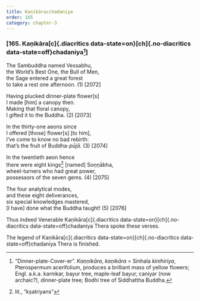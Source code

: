 ```yaml
---
title: Kaṇikāracchadaniya
order: 165
category: chapter-3
---
```


### \[165. Kaṇikāra[c]{.diacritics data-state=on}[ch]{.no-diacritics data-state=off}chadaniya[^1]\]

The Sambuddha named Vessabhu,  
the World’s Best One, the Bull of Men,  
the Sage entered a great forest  
to take a rest one afternoon. (1) \[2072\]

Having plucked dinner-plate flower\[s\]  
I made \[him\] a canopy then.  
Making that floral canopy,  
I gifted it to the Buddha. (2) \[2073\]

In the thirty-one aeons since  
I offered \[those\] flower\[s\] \[to him\],  
I’ve come to know no bad rebirth:  
that’s the fruit of Buddha-*pūjā*. (3) \[2074\]

In the twentieth aeon hence  
there were eight kings[^2] \[named\] Soṇṇābha,  
wheel-turners who had great power,  
possessors of the seven gems. (4) \[2075\]

The four analytical modes,  
and these eight deliverances,  
six special knowledges mastered,  
\[I have\] done what the Buddha taught! (5) \[2076\]

Thus indeed Venerable Kaṇikāra[c]{.diacritics data-state=on}[ch]{.no-diacritics data-state=off}chadaniya Thera spoke these verses.

The legend of Kaṇikāra[c]{.diacritics data-state=on}[ch]{.no-diacritics data-state=off}chadaniya Thera is finished.

[^1]: “Dinner-plate-Cover-er”. *Kaṇṇikāra*, *kaṇikāra* = Sinhala *kinihiriya*, Pterospermum acerifolium, produces a brilliant mass of yellow flowers; Engl. a.k.a. karnikar, bayur tree, maple-leaf bayur, caniyar (now archaic?), dinner-plate tree; Bodhi tree of Siddhattha Buddha.

[^2]: lit., “kṣatriyans”
